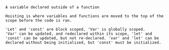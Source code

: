<!-- What is Scope ? -->

    A variable declared outside of a function

<!-- What is Hoisting ? -->

    Hoisting is where variables and functions are moved to the top of the scope before the code is ran.

<!-- In what cases might you use let vs const vs var? -->

    'Let' and 'const' are block scoped, 'Var' is globally scoped. 
    'Var' can be updated, and redeclared within its scope, 'let' and 'const' can be updated, but not re-declared. 'var' and 'let' can be declared without being initialized, but 'const' must be initialized.

    